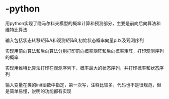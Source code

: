 # -python
用python实现了隐马尔科夫模型的概率计算和预测部分，主要是前向后向算法和维特比算法

输入包括状态转移矩阵A和观测矩阵B,初始状态概率向量pi以及观测序列

实现用前向算法和后向算法分别打印前向概率矩阵和后向概率矩阵，打印观测序列的概率

实现用维特比算法打印在观测序列下，概率最大的状态序列，并打印概率和状态序列

输入变量在类的init函数中指定，第一次写，注释比较多，代码也不是很规范，但是简单易懂，说明的功能都有实现
